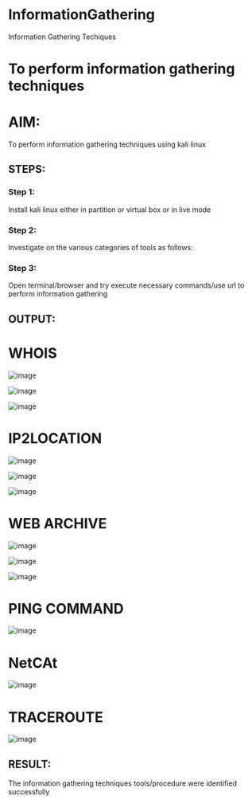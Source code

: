 # InformationGathering
Information Gathering Techiques

# To perform information gathering techniques

# AIM:

To perform information gathering techniques using kali linux 

## STEPS:

### Step 1:

Install kali linux either in partition or virtual box or in live mode

### Step 2:

Investigate on the various categories of tools as follows:

### Step 3:
Open terminal/browser and try execute necessary commands/use url to perform information gathering


## OUTPUT:

# WHOIS
![image](https://github.com/Pranav-AJ/InformationGathering/assets/118904526/dd371917-eed9-4f74-99e5-8e7f2d171763)

![image](https://github.com/Pranav-AJ/InformationGathering/assets/118904526/e7e46494-6487-4409-8327-f710867cbd8b)

![image](https://github.com/Pranav-AJ/InformationGathering/assets/118904526/38e6b0fa-1855-4d8f-8aa3-743206b7f6ea)

# IP2LOCATION
![image](https://github.com/Pranav-AJ/InformationGathering/assets/118904526/add3d7cb-9f4e-4113-96bc-8a083d240385)

![image](https://github.com/Pranav-AJ/InformationGathering/assets/118904526/ee9aa114-7850-4938-940b-2321ae269f70)

![image](https://github.com/Pranav-AJ/InformationGathering/assets/118904526/19a74016-952d-479f-a663-64f9da826230)


# WEB ARCHIVE

![image](https://github.com/Pranav-AJ/InformationGathering/assets/118904526/85ba5f73-f02a-439e-a4b8-5654786ae9f1)

![image](https://github.com/Pranav-AJ/InformationGathering/assets/118904526/56825330-98aa-481e-bbb2-54fb468ccaf7)

![image](https://github.com/Pranav-AJ/InformationGathering/assets/118904526/f7d829c1-b934-411f-ab92-c64370a8dc6e)

# PING COMMAND
![image](https://github.com/Pranav-AJ/InformationGathering/assets/118904526/eca73135-d970-4925-af47-7c2790893e18)

# NetCAt
![image](https://github.com/Pranav-AJ/InformationGathering/assets/118904526/a4a65381-0c44-4d18-96ee-41840b40b9f5)


# TRACEROUTE
![image](https://github.com/Pranav-AJ/InformationGathering/assets/118904526/adb1ab37-20aa-40c7-83af-97addac6d93e)

## RESULT:
The information gathering techniques tools/procedure were  identified successfully
